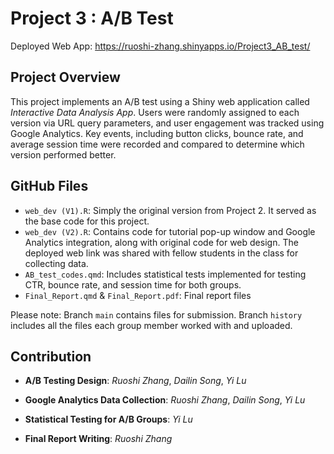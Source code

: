 # Project 3 : A/B Test

Deployed Web App: https://ruoshi-zhang.shinyapps.io/Project3_AB_test/

## Project Overview

This project implements an A/B test using a Shiny web application called *Interactive Data Analysis App*. Users were randomly assigned to each version via URL query parameters, and user engagement was tracked using Google Analytics. Key events, including button clicks, bounce rate, and average session time were recorded and compared to determine which version performed better.

## GitHub Files

- `web_dev (V1).R`: Simply the original version from Project 2. It served as the base code for this project.
- `web_dev (V2).R`: Contains code for tutorial pop-up window and Google Analytics integration, along with original code for web design. The deployed web link was shared with fellow students in the class  for collecting data.
- `AB_test_codes.qmd`: Includes statistical tests implemented for testing CTR, bounce rate, and session time for both groups.
- `Final_Report.qmd` & `Final_Report.pdf`: Final report files

Please note: Branch `main` contains files for submission. Branch `history` includes all the files each group member worked with and uploaded.

## Contribution

- **A/B Testing Design**:  *Ruoshi Zhang*, *Dailin Song*, *Yi Lu*  

- **Google Analytics Data Collection**:  *Ruoshi Zhang*, *Dailin Song*, *Yi Lu*  

- **Statistical Testing for A/B Groups**:  *Yi Lu*  

- **Final Report Writing**:  *Ruoshi Zhang*  
